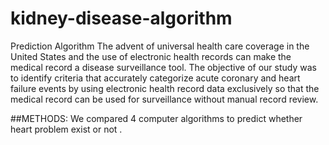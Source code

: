 # kidney-disease-algorithm
Prediction Algorithm
The advent of universal health care coverage in the United States and the use of electronic health records can make the medical record a disease surveillance tool. The objective of our study was to identify criteria that accurately categorize acute coronary and heart failure events by using electronic health record data exclusively so that the medical record can be used for surveillance without manual record review.

##METHODS:
We  compared 4 computer algorithms to predict whether heart problem exist or not .
